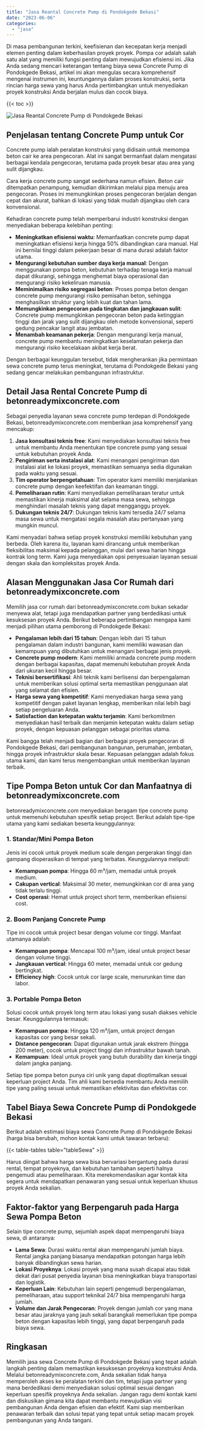 ```yaml
---
title: "Jasa Reantal Concrete Pump di Pondokgede Bekasi"
date: "2023-06-06"
categories: 
  - "jasa"
---
```


Di masa pembangunan terkini, keefisienan dan kecepatan kerja menjadi elemen penting dalam keberhasilan proyek proyek. Pompa cor adalah salah satu alat yang memiliki fungsi penting dalam mewujudkan efisiensi ini. Jika Anda sedang mencari keterangan tentang biaya sewa Concrete Pump di Pondokgede Bekasi, artikel ini akan mengulas secara komprehensif mengenai instrumen ini, keuntungannya dalam proses konstruksi, serta rincian harga sewa yang harus Anda pertimbangkan untuk menyediakan proyek konstruksi Anda berjalan mulus dan cocok biaya.

{{< toc >}}

![Jasa Reantal Concrete Pump di Pondokgede Bekasi](https://betoncor8.github.io/pump/concrete-pump%20(21).png)

## Penjelasan tentang Concrete Pump untuk Cor

Concrete pump ialah peralatan konstruksi yang didisain untuk memompa beton cair ke area pengecoran. Alat ini sangat bermanfaat dalam mengatasi berbagai kendala pengecoran, terutama pada proyek besar atau area yang sulit dijangkau.

Cara kerja concrete pump sangat sederhana namun efisien. Beton cair ditempatkan penampung, kemudian dikirimkan melalui pipa menuju area pengecoran. Proses ini memungkinkan proses pengecoran berjalan dengan cepat dan akurat, bahkan di lokasi yang tidak mudah dijangkau oleh cara konvensional.

Kehadiran concrete pump telah memperbarui industri konstruksi dengan menyediakan beberapa kelebihan penting:

- **Meningkatkan efisiensi waktu**: Memanfaatkan concrete pump dapat meningkatkan efisiensi kerja hingga 50% dibandingkan cara manual. Hal ini bernilai tinggi dalam pekerjaan besar di mana durasi adalah faktor utama.
- **Mengurangi kebutuhan sumber daya kerja manual**: Dengan menggunakan pompa beton, kebutuhan terhadap tenaga kerja manual dapat dikurangi, sehingga menghemat biaya operasional dan mengurangi risiko kekeliruan manusia.
- **Meminimalkan risiko segregasi beton**: Proses pompa beton dengan concrete pump mengurangi risiko pemisahan beton, sehingga menghasilkan struktur yang lebih kuat dan tahan lama.
- **Memungkinkan pengecoran pada tingkatan dan jangkauan sulit**: Concrete pump memungkinkan pengecoran beton pada ketinggian tinggi dan jarak yang sulit dijangkau oleh metode konvensional, seperti gedung pencakar langit atau jembatan.
- **Menambah keamanan pekerja**: Dengan mengurangi kerja manual, concrete pump membantu meningkatkan keselamatan pekerja dan mengurangi risiko kecelakaan akibat kerja berat.

Dengan berbagai keunggulan tersebut, tidak mengherankan jika permintaan sewa concrete pump terus meningkat, terutama di Pondokgede Bekasi yang sedang gencar melakukan pembangunan infrastruktur.

## Detail Jasa Rental Concrete Pump di betonreadymixconcrete.com

Sebagai penyedia layanan sewa concrete pump terdepan di Pondokgede Bekasi, betonreadymixconcrete.com memberikan jasa komprehensif yang mencakup:

1. **Jasa konsultasi teknis free**: Kami menyediakan konsultasi teknis free untuk membantu Anda menentukan tipe concrete pump yang sesuai untuk kebutuhan proyek Anda.
2. **Pengiriman serta instalasi alat**: Kami menangani pengiriman dan instalasi alat ke lokasi proyek, memastikan semuanya sedia digunakan pada waktu yang sesuai.
3. **Tim operator berpengetahuan**: Tim operator kami memiliki menjalankan concrete pump dengan keefektifan dan keamanan tinggi.
4. **Pemeliharaan rutin**: Kami menyediakan pemeliharaan teratur untuk memastikan kinerja maksimal alat selama masa sewa, sehingga menghindari masalah teknis yang dapat mengganggu proyek.
5. **Dukungan teknis 24/7**: Dukungan teknis kami tersedia 24/7 selama masa sewa untuk mengatasi segala masalah atau pertanyaan yang mungkin muncul.

Kami menyadari bahwa setiap proyek konstruksi memiliki kebutuhan yang berbeda. Oleh karena itu, layanan kami dirancang untuk memberikan fleksibilitas maksimal kepada pelanggan, mulai dari sewa harian hingga kontrak long term. Kami juga menyediakan opsi penyesuaian layanan sesuai dengan skala dan kompleksitas proyek Anda.

## Alasan Menggunakan Jasa Cor Rumah dari betonreadymixconcrete.com

Memilih jasa cor rumah dari betonreadymixconcrete.com bukan sekadar menyewa alat, tetapi juga mendapatkan partner yang berdedikasi untuk kesuksesan proyek Anda. Berikut beberapa pertimbangan mengapa kami menjadi pilihan utama pemborong di Pondokgede Bekasi:

- **Pengalaman lebih dari 15 tahun**: Dengan lebih dari 15 tahun pengalaman dalam industri bangunan, kami memiliki wawasan dan kemampuan yang dibutuhkan untuk menangani berbagai jenis proyek.
- **Concrete pump modern**: Kami memiliki armada concrete pump modern dengan berbagai kapasitas, dapat memenuhi kebutuhan proyek Anda dari ukuran kecil hingga besar.
- **Teknisi bersertifikasi**: Ahli teknik kami berlisensi dan berpengalaman untuk memberikan solusi optimal serta memastikan penggunaan alat yang selamat dan efisien.
- **Harga sewa yang kompetitif**: Kami menyediakan harga sewa yang kompetitif dengan paket layanan lengkap, memberikan nilai lebih bagi setiap pengeluaran Anda.
- **Satisfaction dan ketepatan waktu terjamin**: Kami berkomitmen menyediakan hasil terbaik dan menjamin ketepatan waktu dalam setiap proyek, dengan kepuasan pelanggan sebagai prioritas utama.

Kami bangga telah menjadi bagian dari berbagai proyek pengecoran di Pondokgede Bekasi, dari pembangunan bangunan, perumahan, jembatan, hingga proyek infrastruktur skala besar. Kepuasan pelanggan adalah fokus utama kami, dan kami terus mengembangkan untuk memberikan layanan terbaik.

## Tipe Pompa Beton untuk Cor dan Manfaatnya di betonreadymixconcrete.com

betonreadymixconcrete.com menyediakan beragam tipe concrete pump untuk memenuhi kebutuhan spesifik setiap project. Berikut adalah tipe-tipe utama yang kami sediakan beserta keunggulannya:

### 1\. Standar/Mini Pompa Beton

Jenis ini cocok untuk proyek medium scale dengan pergerakan tinggi dan gampang dioperasikan di tempat yang terbatas. Keunggulannya meliputi:

- **Kemampuan pompa**: Hingga 60 m³/jam, memadai untuk proyek medium.
- **Cakupan vertical**: Maksimal 30 meter, memungkinkan cor di area yang tidak terlalu tinggi.
- **Cost operasi**: Hemat untuk project short term, memberikan efisiensi cost.

### 2\. Boom Panjang Concrete Pump

Tipe ini cocok untuk project besar dengan volume cor tinggi. Manfaat utamanya adalah:

- **Kemampuan pompa**: Mencapai 100 m³/jam, ideal untuk project besar dengan volume tinggi.
- **Jangkauan vertical**: Hingga 60 meter, memadai untuk cor gedung bertingkat.
- **Efficiency high**: Cocok untuk cor large scale, menurunkan time dan labor.

### 3\. Portable Pompa Beton

Solusi cocok untuk proyek long term atau lokasi yang susah diakses vehicle besar. Keunggulannya termasuk:

- **Kemampuan pompa**: Hingga 120 m³/jam, untuk project dengan kapasitas cor yang besar sekali.
- **Distance pengecoran**: Dapat digunakan untuk jarak ekstrem (hingga 200 meter), cocok untuk project tinggi dan infrastruktur bawah tanah.
- **Kemampuan**: Ideal untuk proyek yang butuh durability dan kinerja tinggi dalam jangka panjang.

Setiap tipe pompa beton punya ciri unik yang dapat dioptimalkan sesuai keperluan project Anda. Tim ahli kami bersedia membantu Anda memilih tipe yang paling sesuai untuk memastikan efektivitas dan efektivitas cor.

## Tabel Biaya Sewa Concrete Pump di Pondokgede Bekasi

Berikut adalah estimasi biaya sewa Concrete Pump di Pondokgede Bekasi (harga bisa berubah, mohon kontak kami untuk tawaran terbaru):

{{< table-tables table="tableSewa" >}}

Harus diingat bahwa harga sewa bisa bervariasi bergantung pada durasi rental, tempat proyeknya, dan kebutuhan tambahan seperti halnya pengemudi atau pemeliharaan. Kita merekomendasikan agar kontak kita segera untuk mendapatkan penawaran yang sesuai untuk keperluan khusus proyek Anda sekalian.

## Faktor-faktor yang Berpengaruh pada Harga Sewa Pompa Beton

Selain tipe concrete pump, sejumlah aspek dapat mempengaruhi biaya sewa, di antaranya:

- **Lama Sewa**: Durasi waktu rental akan mempengaruhi jumlah biaya. Rental jangka panjang biasanya mendapatkan potongan harga lebih banyak dibandingkan sewa harian.
- **Lokasi Proyeknya**: Lokasi proyek yang mana susah dicapai atau tidak dekat dari pusat penyedia layanan bisa meningkatkan biaya transportasi dan logistik.
- **Keperluan Lain**: Kebutuhan lain seperti pengemudi berpengalaman, pemeliharaan, atau support teknikal 24/7 bisa mempengaruhi harga jumlah.
- **Volume dan Jarak Pengecoran**: Proyek dengan jumlah cor yang mana besar atau jaraknya yang jauh sekali barangkali memerlukan tipe pompa beton dengan kapasitas lebih tinggi, yang dapat berpengaruh pada biaya sewa.

## Ringkasan

Memilih jasa sewa Concrete Pump di Pondokgede Bekasi yang tepat adalah langkah penting dalam memastikan kesuksesan proyeknya konstruksi Anda. Melalui betonreadymixconcrete.com, Anda sekalian tidak hanya memperoleh akses ke peralatan terkini dan tim, tetapi juga partner yang mana berdedikasi demi menyediakan solusi optimal sesuai dengan keperluan spesifik proyeknya Anda sekalian. Jangan ragu demi kontak kami dan diskusikan gimana kita dapat membantu mewujudkan visi pembangunan Anda dengan efisien dan efektif. Kami siap memberikan penawaran terbaik dan solusi tepat yang tepat untuk setiap macam proyek pembangunan yang Anda tangani.
